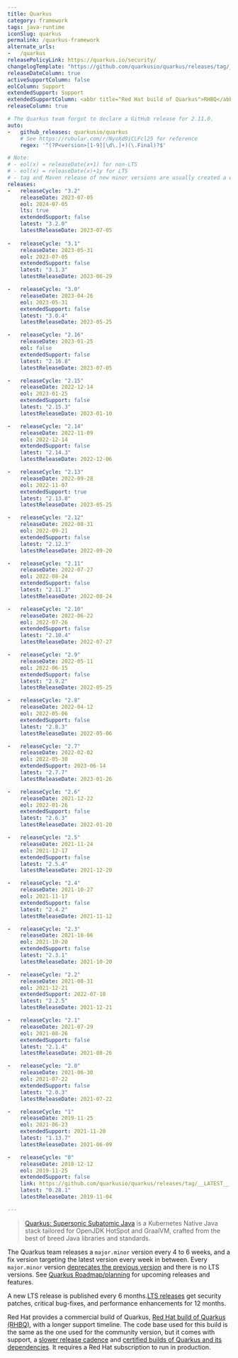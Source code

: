 ```yaml
---
title: Quarkus
category: framework
tags: java-runtime
iconSlug: quarkus
permalink: /quarkus-framework
alternate_urls:
-   /quarkus
releasePolicyLink: https://quarkus.io/security/
changelogTemplate: "https://github.com/quarkusio/quarkus/releases/tag/__LATEST__.Final"
releaseDateColumn: true
activeSupportColumn: false
eolColumn: Support
extendedSupport: Support
extendedSupportColumn: <abbr title="Red Hat build of Quarkus">RHBQ</abbr>
releaseColumn: true

# The Quarkus team forgot to declare a GitHub release for 2.11.0.
auto:
-   github_releases: quarkusio/quarkus
    # See https://rubular.com/r/NyoXd9iCLFcl25 for reference
    regex: '^(?P<version>[1-9][\d\.]+)(\.Final)?$'

# Note:
# - eol(x) = releaseDate(x+1) for non-LTS
# - eol(x) = releaseDate(x)+1y for LTS
# - tag and Maven release of new minor versions are usually created a week before the "official" announcement
releases:
-   releaseCycle: "3.2"
    releaseDate: 2023-07-05
    eol: 2024-07-05
    lts: true
    extendedSupport: false
    latest: "3.2.0"
    latestReleaseDate: 2023-07-05
    
-   releaseCycle: "3.1"
    releaseDate: 2023-05-31
    eol: 2023-07-05
    extendedSupport: false
    latest: "3.1.3"
    latestReleaseDate: 2023-06-29

-   releaseCycle: "3.0"
    releaseDate: 2023-04-26
    eol: 2023-05-31
    extendedSupport: false
    latest: "3.0.4"
    latestReleaseDate: 2023-05-25

-   releaseCycle: "2.16"
    releaseDate: 2023-01-25
    eol: false
    extendedSupport: false
    latest: "2.16.8"
    latestReleaseDate: 2023-07-05

-   releaseCycle: "2.15"
    releaseDate: 2022-12-14
    eol: 2023-01-25
    extendedSupport: false
    latest: "2.15.3"
    latestReleaseDate: 2023-01-10

-   releaseCycle: "2.14"
    releaseDate: 2022-11-09
    eol: 2022-12-14
    extendedSupport: false
    latest: "2.14.3"
    latestReleaseDate: 2022-12-06

-   releaseCycle: "2.13"
    releaseDate: 2022-09-28
    eol: 2022-11-07
    extendedSupport: true
    latest: "2.13.8"
    latestReleaseDate: 2023-05-25

-   releaseCycle: "2.12"
    releaseDate: 2022-08-31
    eol: 2022-09-21
    extendedSupport: false
    latest: "2.12.3"
    latestReleaseDate: 2022-09-20

-   releaseCycle: "2.11"
    releaseDate: 2022-07-27
    eol: 2022-08-24
    extendedSupport: false
    latest: "2.11.3"
    latestReleaseDate: 2022-08-24

-   releaseCycle: "2.10"
    releaseDate: 2022-06-22
    eol: 2022-07-26
    extendedSupport: false
    latest: "2.10.4"
    latestReleaseDate: 2022-07-27

-   releaseCycle: "2.9"
    releaseDate: 2022-05-11
    eol: 2022-06-15
    extendedSupport: false
    latest: "2.9.2"
    latestReleaseDate: 2022-05-25

-   releaseCycle: "2.8"
    releaseDate: 2022-04-12
    eol: 2022-05-06
    extendedSupport: false
    latest: "2.8.3"
    latestReleaseDate: 2022-05-06

-   releaseCycle: "2.7"
    releaseDate: 2022-02-02
    eol: 2022-05-30
    extendedSupport: 2023-06-14
    latest: "2.7.7"
    latestReleaseDate: 2023-01-26

-   releaseCycle: "2.6"
    releaseDate: 2021-12-22
    eol: 2022-01-26
    extendedSupport: false
    latest: "2.6.3"
    latestReleaseDate: 2022-01-20

-   releaseCycle: "2.5"
    releaseDate: 2021-11-24
    eol: 2021-12-17
    extendedSupport: false
    latest: "2.5.4"
    latestReleaseDate: 2021-12-20

-   releaseCycle: "2.4"
    releaseDate: 2021-10-27
    eol: 2021-11-17
    extendedSupport: false
    latest: "2.4.2"
    latestReleaseDate: 2021-11-12

-   releaseCycle: "2.3"
    releaseDate: 2021-10-06
    eol: 2021-10-20
    extendedSupport: false
    latest: "2.3.1"
    latestReleaseDate: 2021-10-20

-   releaseCycle: "2.2"
    releaseDate: 2021-08-31
    eol: 2021-12-21
    extendedSupport: 2022-07-18
    latest: "2.2.5"
    latestReleaseDate: 2021-12-21

-   releaseCycle: "2.1"
    releaseDate: 2021-07-29
    eol: 2021-08-26
    extendedSupport: false
    latest: "2.1.4"
    latestReleaseDate: 2021-08-26

-   releaseCycle: "2.0"
    releaseDate: 2021-06-30
    eol: 2021-07-22
    extendedSupport: false
    latest: "2.0.3"
    latestReleaseDate: 2021-07-22

-   releaseCycle: "1"
    releaseDate: 2019-11-25
    eol: 2021-06-23
    extendedSupport: 2021-11-20
    latest: "1.13.7"
    latestReleaseDate: 2021-06-09

-   releaseCycle: "0"
    releaseDate: 2018-12-12
    eol: 2019-11-25
    extendedSupport: false
    link: https://github.com/quarkusio/quarkus/releases/tag/__LATEST__
    latest: "0.28.1"
    latestReleaseDate: 2019-11-04

---
```


> [Quarkus: Supersonic Subatomic Java](https://quarkus.io/) is a Kubernetes Native Java stack tailored
> for OpenJDK HotSpot and GraalVM, crafted from the best of breed Java libraries and standards.

The Quarkus team releases a `major.minor` version every 4 to 6 weeks, and a fix version targeting
the latest version every week in between. Every `major.minor` version
[deprecates the previous version](https://github.com/quarkusio/quarkus/discussions/29161) and there
is no LTS versions. See [Quarkus Roadmap/planning](https://github.com/orgs/quarkusio/projects/13)
for upcoming releases and features.

A new LTS release is published every 6 months.[LTS releases](https://quarkus.io/blog/lts-releases/)
get security patches, critical bug-fixes, and performance enhancements for 12 months.

Red Hat provides a commercial build of Quarkus, [Red Hat build of Quarkus (RHBQ)](https://access.redhat.com/products/quarkus/),
with a longer support timeline. The code base used for this build is the same as the one used for
the community version, but it comes with support, a [slower release cadence](https://access.redhat.com/support/policy/updates/jboss_notes#p_quarkus)
and [certified builds of Quarkus and its dependencies](https://code.quarkus.redhat.com/). It
requires a Red Hat subscription to run in production.
